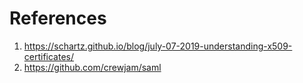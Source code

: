 

# References

1. https://schartz.github.io/blog/july-07-2019-understanding-x509-certificates/
2. https://github.com/crewjam/saml
